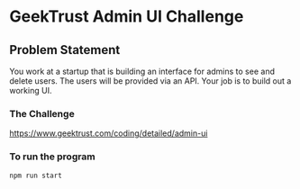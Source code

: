 # GeekTrust Admin UI Challenge


## Problem Statement

You work at a startup that is building an interface for admins to see and delete users. The users will be provided via an API. Your job is to build out a working UI.

### The Challenge
https://www.geektrust.com/coding/detailed/admin-ui


### To run the program
`npm run start`


